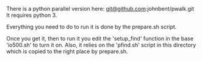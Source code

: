 There is a python parallel version here:
git@github.com:johnbent/pwalk.git
It requires python 3.

Everything you need to do to run it is done by the prepare.sh script.

Once you get it, then to run it you edit the 'setup_find' function in the base
'io500.sh' to turn it on.  Also, it relies on the 'pfind.sh' script in this
directory which is copied to the right place by prepare.sh. 
